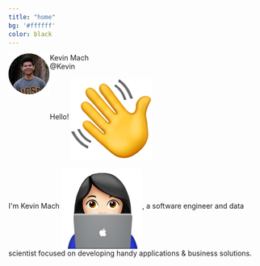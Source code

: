 ```yaml
---
title: "home"
bg: '#ffffff'
color: black
---
```


<div class="intro-container">
<img src="img/pfp.png" align="left">
<div id="relative-name">Kevin Mach
<i class="fa fa-check-circle fa-2x" color="blue"></i>
</div>
<div id="relative-at">@Kevin
</div>

<div class="intro-text">
<br />
Hello! <img src="img/wave.png" align="middle"/><br />
<br />
I'm Kevin Mach <img src="img/technologist.png" align="middle"/>, a software engineer and data scientist focused on developing handy applications &amp; business solutions. 
</div>
</div>
